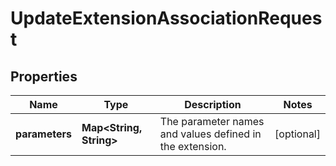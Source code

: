 

# UpdateExtensionAssociationRequest


## Properties

| Name | Type | Description | Notes |
|------------ | ------------- | ------------- | -------------|
|**parameters** | **Map&lt;String, String&gt;** | The parameter names and values defined in the extension. |  [optional] |



